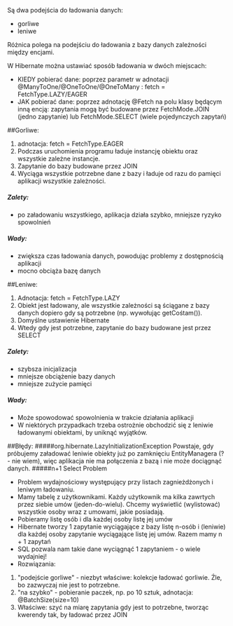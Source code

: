 Są dwa podejścia do ładowania danych:
- gorliwe
- leniwe

Różnica polega na podejściu do ładowania z bazy danych zależności między encjami.

W Hibernate można ustawiać sposób ładowania w dwóch miejscach:
 + KIEDY pobierać dane: poprzez parametr w adnotacji @ManyToOne/@OneToOne/@OneToMany : fetch = FetchType.LAZY/EAGER
 + JAK pobierać dane: poprzez adnotację @Fetch na polu klasy będącym inną encją: zapytania mogą być budowane przez FetchMode.JOIN 
 (jedno zapytanie) lub FetchMode.SELECT (wiele pojedynczych zapytań)
 

##Gorliwe:
1. adnotacja: fetch = FetchType.EAGER
2. Podczas uruchomienia programu ładuje instancję obiektu oraz wszystkie zależne instancje.
3. Zapytanie do bazy budowane przez JOIN
4. Wyciąga wszystkie potrzebne dane z bazy i ładuje od razu do pamięci aplikacji wszystkie zależności.
##### Zalety:
+ po załadowaniu wszystkiego, aplikacja działa szybko, mniejsze ryzyko spowolnień
##### Wady:
+ zwiększa czas ładowania danych, powodując problemy z dostępnością aplikacji
+ mocno obciąża bazę danych

##Leniwe: 
1. Adnotacja: fetch = FetchType.LAZY
2. Obiekt jest ładowany, ale wszystkie zależności są ściągane z bazy danych dopiero gdy są potrzebne (np. wywołując getCośtam()).
3. Domyślne ustawienie Hibernate
4. Wtedy gdy jest potrzebne, zapytanie do bazy budowane jest przez SELECT
##### Zalety: 
+ szybsza inicjalizacja
+ mniejsze obciążenie bazy danych
+ mniejsze zużycie pamięci
##### Wady:
+ Może spowodować spowolnienia w trakcie działania aplikacji
+ W niektórych przypadkach trzeba ostrożnie obchodzić się z leniwie ładowanymi obiektami, 
by uniknąć wyjątków.

##Błędy:
#####org.hibernate.LazyInitializationException
Powstaje, gdy próbujemy załadować leniwie obiekty już po zamknięciu EntityManagera 
(? - nie wiem), więc aplikacja nie ma połączenia z bazą i nie może dociągnąć danych.
#####n+1 Select Problem
+ Problem wydajnościowy występujący przy listach zagnieżdżonych i leniwym ładowaniu.
+ Mamy tabelę z użytkownikami. Każdy użytkownik ma kilka zawrtych przez siebie umów (jeden-do-wielu).
Chcemy wyświetlić (wylistować) wszystkie osoby wraz z umowami, jakie posiadają.
+ Pobieramy listę osób i dla każdej osoby listę jej umów
+ Hibernate tworzy 1 zapytanie wyciągające z bazy listę n-osób i (leniwie) dla każdej osoby 
zapytanie wyciągające listę jej umów. Razem mamy n + 1 zapytań
+ SQL pozwala nam takie dane wyciągnąć 1 zapytaniem - o wiele wydajniej!
+ Rozwiązania:
1. "podejście gorliwe" - niezbyt właściwe: kolekcje ładować gorliwie. Źle, bo zazwyczaj nie jest to potrzebne.
2. "na szybko" - pobieranie paczek, np. po 10 sztuk, adnotacja: @BatchSize(size=10)
3. Właściwe: szyć na miarę zapytania gdy jest to potrzebne, tworząc kwerendy tak, by ładować przez JOIN